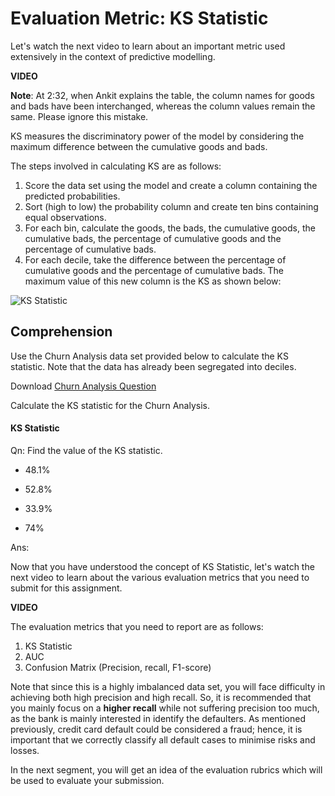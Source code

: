 # Evaluation Metric: KS Statistic

Let's watch the next video to learn about an important metric used extensively in the context of predictive modelling. 

**VIDEO**

**Note**: At 2:32, when Ankit explains the table, the column names for goods and bads have been interchanged, whereas the column values remain the same. Please ignore this mistake.

KS measures the discriminatory power of the model by considering the maximum difference between the cumulative goods and bads.

The steps involved in calculating KS are as follows:

1.  Score the data set using the model and create a column containing the predicted probabilities.
2.  Sort (high to low) the probability column and create ten bins containing equal observations.
3.  For each bin, calculate the goods, the bads, the cumulative goods, the cumulative bads, the percentage of cumulative goods and the percentage of cumulative bads.
4.  For each decile, take the difference between the percentage of cumulative goods and the percentage of cumulative bads. The maximum value of this new column is the KS as shown below:

![KS Statistic](https://i.ibb.co/xHtW63B/KS-Statistic.png)

## Comprehension

Use the Churn Analysis data set provided below to calculate the KS statistic. Note that the data has already been segregated into deciles.

Download [Churn Analysis Question](Churn_Analysis_KS_Statistic.xlsx)

Calculate the KS statistic for the Churn Analysis.

#### KS Statistic

Qn: Find the value of the KS statistic.

- 48.1%

- 52.8%

- 33.9%

- 74%

Ans: 

Now that you have understood the concept of KS Statistic, let's watch the next video to learn about the various evaluation metrics that you need to submit for this assignment.

**VIDEO**

The evaluation metrics that you need to report are as follows: 

1. KS Statistic
2. AUC 
3. Confusion Matrix (Precision, recall, F1-score)

Note that since this is a highly imbalanced data set, you will face difficulty in achieving both high precision and high recall. So, it is recommended that you mainly focus on a **higher recall** while not suffering precision too much, as the bank is mainly interested in identify the defaulters. As mentioned previously, credit card default could be considered a fraud; hence, it is important that we correctly classify all default cases to minimise risks and losses.

In the next segment, you will get an idea of the evaluation rubrics which will be used to evaluate your submission.